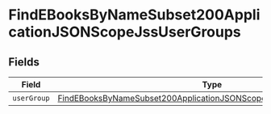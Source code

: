 # FindEBooksByNameSubset200ApplicationJSONScopeJssUserGroups


## Fields

| Field                                                                                                                                                                 | Type                                                                                                                                                                  | Required                                                                                                                                                              | Description                                                                                                                                                           |
| --------------------------------------------------------------------------------------------------------------------------------------------------------------------- | --------------------------------------------------------------------------------------------------------------------------------------------------------------------- | --------------------------------------------------------------------------------------------------------------------------------------------------------------------- | --------------------------------------------------------------------------------------------------------------------------------------------------------------------- |
| `userGroup`                                                                                                                                                           | [FindEBooksByNameSubset200ApplicationJSONScopeJssUserGroupsUserGroup](../../models/operations/findebooksbynamesubset200applicationjsonscopejssusergroupsusergroup.md) | :heavy_minus_sign:                                                                                                                                                    | N/A                                                                                                                                                                   |